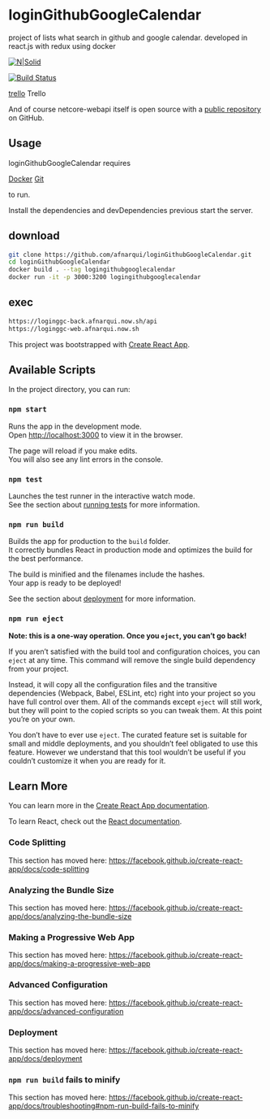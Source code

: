 # loginGithubGoogleCalendar

project of lists what search in github and google calendar. developed in react.js with redux using docker

[![N|Solid](https://res.cloudinary.com/drqk6qzo7/image/upload/v1565583365/githubend_yerwto.png)](https://nodesource.com/products/nsolid)

[![Build Status](https://travis-ci.org/joemccann/dillinger.svg?branch=master)](https://travis-ci.org/joemccann/dillinger)

[trello](https://trello.com/b/b5bY98L0/logingithubgooglecalendar) Trello

And of course netcore-webapi itself is open source with a [public repository][afn]
 on GitHub.
 
## Usage

loginGithubGoogleCalendar requires 

[Docker](https://hub.docker.com/editions/community/docker-ce-desktop-windows)
[Git](https://git-scm.com/downloads)

to run.

Install the dependencies and devDependencies previous
start the server.

## download
```sh
git clone https://github.com/afnarqui/loginGithubGoogleCalendar.git
cd loginGithubGoogleCalendar
docker build . --tag logingithubgooglecalendar
docker run -it -p 3000:3200 logingithubgooglecalendar
```
## exec 
```sh
https://loginggc-back.afnarqui.now.sh/api
https://loginggc-web.afnarqui.now.sh
```

[afn]: <https://github.com/afnarqui/loginGithubGoogleCalendar>

This project was bootstrapped with [Create React App](https://github.com/facebook/create-react-app).

## Available Scripts

In the project directory, you can run:

### `npm start`

Runs the app in the development mode.<br>
Open [http://localhost:3000](http://localhost:3000) to view it in the browser.

The page will reload if you make edits.<br>
You will also see any lint errors in the console.

### `npm test`

Launches the test runner in the interactive watch mode.<br>
See the section about [running tests](https://facebook.github.io/create-react-app/docs/running-tests) for more information.

### `npm run build`

Builds the app for production to the `build` folder.<br>
It correctly bundles React in production mode and optimizes the build for the best performance.

The build is minified and the filenames include the hashes.<br>
Your app is ready to be deployed!

See the section about [deployment](https://facebook.github.io/create-react-app/docs/deployment) for more information.

### `npm run eject`

**Note: this is a one-way operation. Once you `eject`, you can’t go back!**

If you aren’t satisfied with the build tool and configuration choices, you can `eject` at any time. This command will remove the single build dependency from your project.

Instead, it will copy all the configuration files and the transitive dependencies (Webpack, Babel, ESLint, etc) right into your project so you have full control over them. All of the commands except `eject` will still work, but they will point to the copied scripts so you can tweak them. At this point you’re on your own.

You don’t have to ever use `eject`. The curated feature set is suitable for small and middle deployments, and you shouldn’t feel obligated to use this feature. However we understand that this tool wouldn’t be useful if you couldn’t customize it when you are ready for it.

## Learn More

You can learn more in the [Create React App documentation](https://facebook.github.io/create-react-app/docs/getting-started).

To learn React, check out the [React documentation](https://reactjs.org/).

### Code Splitting

This section has moved here: https://facebook.github.io/create-react-app/docs/code-splitting

### Analyzing the Bundle Size

This section has moved here: https://facebook.github.io/create-react-app/docs/analyzing-the-bundle-size

### Making a Progressive Web App

This section has moved here: https://facebook.github.io/create-react-app/docs/making-a-progressive-web-app

### Advanced Configuration

This section has moved here: https://facebook.github.io/create-react-app/docs/advanced-configuration

### Deployment

This section has moved here: https://facebook.github.io/create-react-app/docs/deployment

### `npm run build` fails to minify

This section has moved here: https://facebook.github.io/create-react-app/docs/troubleshooting#npm-run-build-fails-to-minify
